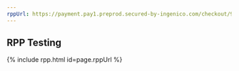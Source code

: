 ```yaml
---
rppUrl: https://payment.pay1.preprod.secured-by-ingenico.com/checkout/9960-210067f744a1423198547cceffc6527b:061b2066-c433-71ff-bbde-b40a052745d1:8affbeac21054d279bec22b8def312c5
---
```


## RPP Testing

{% include rpp.html id=page.rppUrl %}


